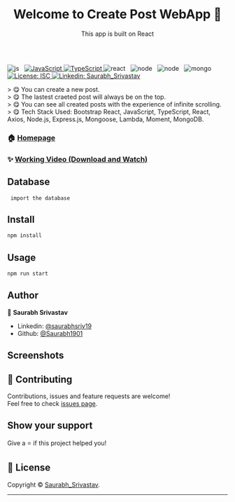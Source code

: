 
<h1 align="center">Welcome to Create Post WebApp 👋</h1>
<p align="center"> This app is built on React </p>
<br/><br/>
<p>
  <img src="https://img.shields.io/badge/Bootstrap-563D7C?style=for-the-badge&logo=bootstrap&logoColor=white" alt="js" />&nbsp;&nbsp;

  <a href="#">
    <img alt="JavaScript" src="https://img.shields.io/badge/JavaScript-F7DF1E?style=for-the-badge&logo=javascript&logoColor=black" />
  </a>
  <a href="#">
    <img alt="TypeScript" src="https://img.shields.io/badge/typescript-%23007ACC.svg?style=for-the-badge&logo=typescript&logoColor=black" />
  </a>
  <img src="https://img.shields.io/badge/React-20232A?style=for-the-badge&logo=react&logoColor=61DAFB" alt="react" />&nbsp;&nbsp;
  <img src="https://img.shields.io/badge/Node.js-43853D?style=for-the-badge&logo=node.js&logoColor=white" alt="node" />&nbsp;&nbsp; 
 <img src="https://img.shields.io/badge/express.js-%23404d59.svg?style=for-the-badge&logo=express&logoColor=%2361DAFB" alt="node" />&nbsp;&nbsp; 
	<img src="https://img.shields.io/badge/MongoDB-%234ea94b.svg?&style=for-the-badge&logo=mongodb&logoColor=white" alt="mongo" />&nbsp;&nbsp;

<!--   <a href="#">
    <img alt="Documentation" src="https://img.shields.io/badge/documentation-yes-brightgreen.svg" />
  </a>
  <a href="#" target="_blank">
    <img alt="Maintenance" src="https://img.shields.io/badge/Maintained%3F-yes-green.svg" />
  </a> -->
  <a href="https://github.com/Saurabh1901/master/LICENSE" target="_blank">
    <img alt="License: ISC" src="https://img.shields.io/badge/GitHub-100000?style=for-the-badge&logo=github&logoColor=white" />
  </a>
  <a href="https://www.linkedin.com/in/saurabhsriv19/" target="_blank">
    <img alt="Linkedin: Saurabh_Srivastav" src="https://img.shields.io/badge/LinkedIn-0077B5?style=for-the-badge&logo=linkedin&logoColor=white" />
  </a>
</p>
> 😋 You can create a new post. <br/>
> 😋 The lastest craeted post will always be on the top. <br/>
> 😋 You can see all created posts with the experience of infinite scrolling. <br/>
> 😋 Tech Stack Used: Bootstrap React, JavaScript, TypeScript, React, Axios, Node.js, Express.js, Mongoose, Lambda, Moment, MongoDB. <br/>

### 🏠 [Homepage](https://github.com/Saurabh1901/hotel-booking#readme)

### ✨ [Working Video (Download and Watch)](https://github.com/Saurabh1901/hotel-booking/blob/main/Working%20Video/App%20Working.mov?raw=true)
## Database
``` import the database```
## Install

```sh
npm install
```

## Usage

```sh
npm run start
```

## Author

👤 **Saurabh Srivastav**

* Linkedin: [@saurabhsriv19](https://www.linkedin.com/in/saurabhsriv19/)
* Github: [@Saurabh1901](https://github.com/Saurabh1901)

## Screenshots 
<!-- ![Simulator Screen Shot - iPhone 12 Pro Max - 2021-06-03 at 13 46 02](https://user-images.githubusercontent.com/60028730/120612329-b4965900-c472-11eb-9acc-57c2e476c210.png) -->

## 🤝 Contributing

Contributions, issues and feature requests are welcome!<br />Feel free to check [issues page](https://github.com/Saurabh1901/hotel-booking/issues).

## Show your support

Give a ⭐️ if this project helped you!

## 📝 License

Copyright © [Saurabh_Srivastav](https://github.com/Saurabh1901).<br />

***
